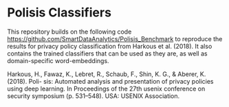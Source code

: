 # Polisis Classifiers

This repository builds on the following code https://github.com/SmartDataAnalytics/Polisis_Benchmark to reproduce the results for privacy policy classification from Harkous et al. (2018).
It also contains the trained classifiers that can be used as they are, as well as domain-specific word-embeddings.



Harkous, H., Fawaz, K., Lebret, R., Schaub, F., Shin, K. G., & Aberer, K. (2018). Poli- sis: Automated analysis and presentation of privacy policies using deep learning. In Proceedings of the 27th usenix conference on security symposium (p. 531–548). USA: USENIX Association.

